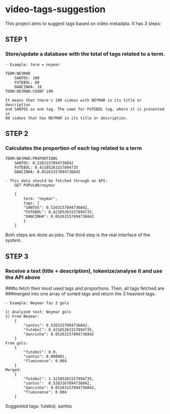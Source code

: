 video-tags-suggestion
=====================

This project aims to suggest tags based on video metadata. It has 3 steps:

STEP 1
------
### Store/update a database with the total of tags related to a term.

	- Example: term = neymar

	TERM:NEYMAR
		SANTOS: 100
		FUTEBOL: 80
		DANCINHA: 10
	TERM:NEYMAR:COUNT 190

	It means that there's 100 videos with NEYMAR in its title or description
	and SANTOS as one tag. The same for FUTEBOL tag, where it is presented in
	80 videos that has NEYMAR in its title or description.

STEP 2
------
### Calculates the proportion of each tag related to a term

	TERM:NEYMAR:PROPORTIONS
		SANTOS: 0.5263157894736842
		FUTEBOL: 0.42105263157894735
		DANCINHA: 0.05263157894736842

	- This data should be fetched through an API:
		GET POPULAR/neymar

		{
		    term: "neymar",
		    tags: {
			"SANTOS": 0.5263157894736842,
			"FUTEBOL": 0.42105263157894735,
			"DANCINHA": 0.05263157894736842
		    }
		}

Both steps are done as jobs. The third step is the real interface of the system.

STEP 3
------
### Receive a text (title + description), tokenize/analyse it and use the API above
###to fetch their most used tags and proportions. Then, all tags fetched are
###merged into one array of sorted tags and return the 3 heaviest tags.

	- Example: Neymar faz 3 gols

	1) Analyzed text: Neymar gols
	2) From Neymar:
		{
			"santos": 0.5263157894736842,
			"futebol": 0.42105263157894735,
			"dancinha": 0.05263157894736842
		}
	From gols:
		{
			"futebol": 0.9,
			"santos": 0.000001,
			"fluminense": 0.004
		}
	Merged:
		{
			"futebol": 1.32105263157894735,
			"santos":  0.5263167894736842,
			"dancinha": 0.05263157894736842,
			"fluminense": 0.004
		}

Suggested tags: futebol, santos
